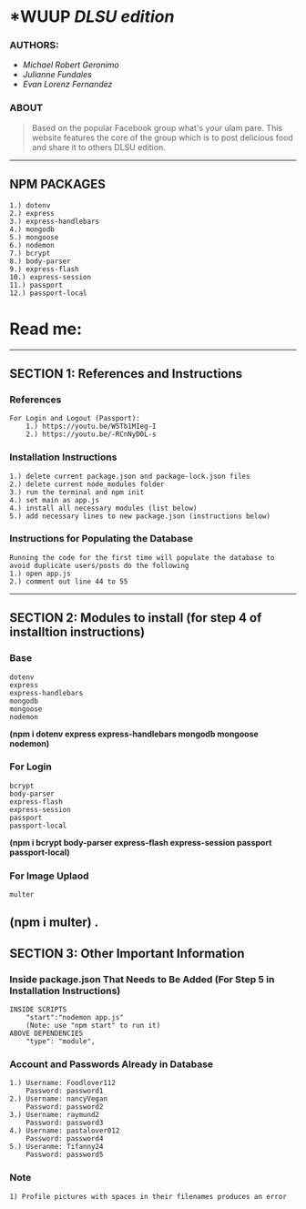 # ***WUUP *DLSU edition***


### AUTHORS:
- *Michael Robert Geronimo*
- *Julianne Fundales*
- *Evan Lorenz Fernandez*

### ABOUT
>Based on the popular Facebook group what's your ulam pare. This website features the core of the group
>which is to post delicious food and share it to others DLSU edition. 
>

---

## NPM PACKAGES
    1.) dotenv
    2.) express
    3.) express-handlebars
    4.) mongodb
    5.) mongoose
    6.) nodemon
    7.) bcrypt
    8.) body-parser
    9.) express-flash
    10.) express-session
    11.) passport
    12.) passport-local
    
# Read me:
---


## SECTION 1: References and Instructions
### References
    For Login and Logout (Passport): 
        1.) https://youtu.be/W5Tb1MIeg-I
        2.) https://youtu.be/-RCnNyD0L-s


### Installation Instructions
    1.) delete current package.json and package-lock.json files 
    2.) delete current node_modules folder
    3.) run the terminal and npm init
    4.) set main as app.js
    4.) install all necessary modules (list below)
    5.) add necessary lines to new package.json (instructions below)

### Instructions for Populating the Database
    Running the code for the first time will populate the database to avoid duplicate users/posts do the following
    1.) open app.js 
    2.) comment out line 44 to 55  

---

## SECTION 2: Modules to install (for step 4 of installtion instructions)

### Base  
    dotenv
    express
    express-handlebars
    mongodb
    mongoose
    nodemon
**(npm i dotenv express express-handlebars mongodb mongoose nodemon)** 

### For Login 
    bcrypt
    body-parser
    express-flash
    express-session
    passport
    passport-local
**(npm i bcrypt body-parser express-flash express-session passport passport-local)** 

### For Image Uplaod 
    multer 
**(npm i multer)** 
.
--- 

## SECTION 3: Other Important Information 

### Inside package.json That Needs to Be Added (For Step 5 in Installation Instructions)
    INSIDE SCRIPTS 
        "start":"nodemon app.js"
        (Note: use "npm start" to run it)
    ABOVE DEPENDENCIES 
        "type": "module", 

### Account and Passwords Already in Database
    1.) Username: Foodlover112 
        Password: password1 
    2.) Username: nancyVegan
        Password: password2 
    3.) Username: raymund2 
        Password: password3 
    4.) Username: pastalover012
        Password: password4 
    5.) Useranme: Tifanny24 
        Password: password5 
        
### Note
    1) Profile pictures with spaces in their filenames produces an error
